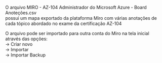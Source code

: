 O arquivo
MIRO - AZ-104 Administrador do Microsoft Azure - Board Anoteções.csv
<br/>possui um mapa exportado da plataforma Miro com várias anotações de cada tópico abordado no exame da certificação AZ-104

O arquivo pode ser importado para outra conta do Miro na tela inicial através das opções:
<br/>  -> Criar novo
<br/>  -> Importar
<br/>  -> Importar Backup
